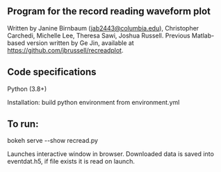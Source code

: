 ## Program for the record reading waveform plot
Written by Janine Birnbaum (jab2443@columbia.edu), Christopher Carchedi, Michelle Lee, Theresa Sawi, Joshua Russell.
Previous Matlab-based version written by Ge Jin, available at https://github.com/jbrussell/recreadplot.

## Code specifications
Python (3.8+)

Installation: 
build python environment from environment.yml

## To run: 
bokeh serve --show recread.py

Launches interactive window in browser. 
Downloaded data is saved into eventdat.h5, if file exists it is read on launch.
